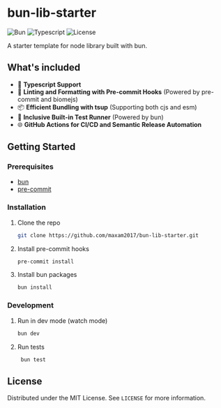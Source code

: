 # bun-lib-starter

![Bun](https://img.shields.io/badge/bun-282a36?style=for-the-badge&logo=bun&logoColor=fbf0df)
![Typescript](https://img.shields.io/badge/TypeScript-007ACC?style=for-the-badge&logo=typescript&logoColor=white)
![License](https://img.shields.io/github/license/othneildrew/Best-README-Template.svg?style=for-the-badge)

A starter template for node library built with bun.

## What's included

- 🚀 **Typescript Support**
- 🧼 **Linting and Formatting with Pre-commit Hooks** (Powered by pre-commit and biomejs)
- 📦 **Efficient Bundling with tsup** (Supporting both cjs and esm)
- 🧪 **Inclusive Built-in Test Runner** (Powered by bun)
- 🌐 **GitHub Actions for CI/CD and Semantic Release Automation**

## Getting Started

### Prerequisites

- [bun](https://bun.sh/docs/installation)
- [pre-commit](https://pre-commit.com/#install)

### Installation

1. Clone the repo
   ```sh
   git clone https://github.com/maxam2017/bun-lib-starter.git
   ```
1. Install pre-commit hooks
   ```sh
   pre-commit install
   ```
1. Install bun packages
   ```sh
   bun install
   ```

### Development

1. Run in dev mode (watch mode)
   ```sh
   bun dev
   ```
1. Run tests
   ```sh
    bun test
   ```

## License

Distributed under the MIT License. See `LICENSE` for more information.
